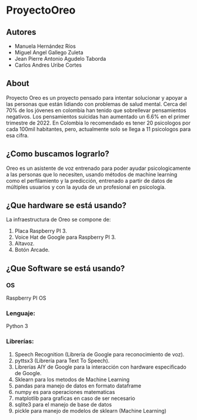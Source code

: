 # ProyectoOreo
## Autores
* Manuela Hernández Ríos
* Miguel Angel Gallego Zuleta
* Jean Pierre Antonio Agudelo Taborda
* Carlos Andres Uribe Cortes
## About
Proyecto Oreo es un proyecto pensado para intentar solucionar y apoyar a las personas que están lidiando con problemas de salud mental.
Cerca del 70% de los jóvenes en colombia han tenido que sobrellevar pensamientos negativos.
Los pensamientos suicidas han aumentado un 6.6% en el primer trimestre de 2022.
En Colombia lo recomendado es tener 20 psicologos por cada 100mil habitantes, pero, actualmente solo se llega a 11 psicologos para esa cifra.
## ¿Como buscamos lograrlo?
Oreo es un asistente de voz entrenado para poder ayudar psicologicamente a las personas que lo necesiten, usando métodos de machine learning como el perfilamiento y la predicción, entrenado a partir de datos de múltiples usuarios y con la ayuda de un profesional en psicología.
## ¿Que hardware se está usando?
La infraestructura de Oreo se compone de:
1. Placa Raspberry PI 3.
2. Voice Hat de Google para Raspberry PI 3.
3. Altavoz.
4. Botón Arcade.
## ¿Que Software se está usando?
### OS
Raspberry PI OS
### Lenguaje:
Python 3
### Librerías:
1. Speech Recognition (Librería de Google para reconocimiento de voz).
2. pyttsx3 (Librería para Text To Speech).
3. Librerías AIY de Google para la interacción con hardware especificado de Google.
4. Sklearn para los metodos de Machine Learning
5. pandas para manejo de datos en formato dataframe
6. numpy es para operaciones matematicas
7. matplotlib para graficas en caso de ser necesario
8. sqlite3 para el manejo de base de datos
9. pickle para manejo de modelos de sklearn (Machine Learning)

